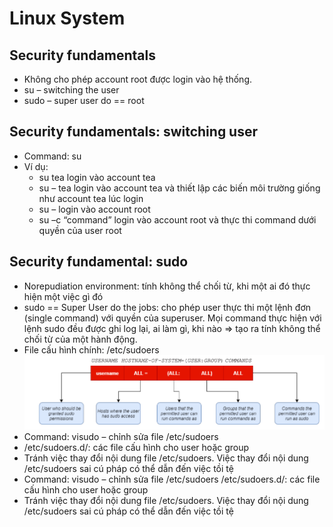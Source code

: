 # Linux System 
## Security fundamentals
* Không cho phép account root được login vào hệ thống.
* su – switching the user
* sudo – super user do == root
## Security fundamentals: switching user
* Command: su
*  Ví dụ:
    * su tea login vào account tea
    *  su – tea login vào account tea và thiết lập các biến môi trường giống như account tea lúc login
    * su – login vào account root
    * su –c “command” login vào account root và thực thi command dưới quyền của user root
## Security fundamental: sudo 
* Norepudiation environment: tính không thể chối từ, khi một ai đó thực hiện một việc gì đó
* sudo == Super User do the jobs: cho phép user thực thi một lệnh đơn (single command) với quyền của superuser. Mọi command thực hiện với lệnh sudo đều được ghi log lại, ai làm gì, khi nào 
=> tạo ra tính không thể chối từ của một hành động.
* File cấu hình chính: /etc/sudoers
![](../Linux/images/z3498621450230_f43644e736146cee475cc106dc80680a.jpg)
* Command: visudo – chỉnh sửa file /etc/sudoers
* /etc/sudoers.d/: các file cấu hình cho user hoặc group
* Tránh việc thay đổi nội dung file /etc/sudoers. Việc thay đổi nội dung /etc/sudoers sai cú pháp có thể dẫn đến việc tồi tệ
* Command: visudo – chỉnh sửa file /etc/sudoers /etc/sudoers.d/: các file cấu hình cho user hoặc group
* Tránh việc thay đổi nội dung file /etc/sudoers. Việc thay đổi nội dung /etc/sudoers sai cú pháp có thể dẫn đến việc tồi tệ